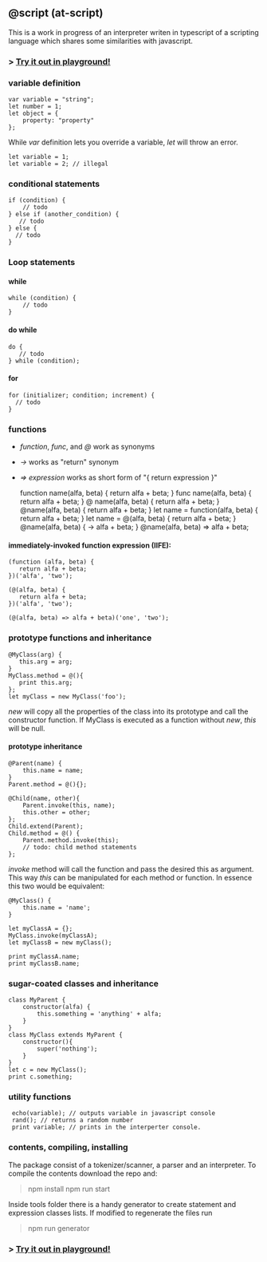 
##  @script (at-script)
This is a work in progress of an interpreter writen in typescript of  a scripting language which shares some similarities with javascript.

### > [Try it out in playground!](https://eugenioenko.github.io/interpreter/)

### variable definition
    var variable = "string";
    let number = 1;
    let object = {
	    property: "property"
	};
While *var* definition lets you override a variable, *let* will throw an error.

    let variable = 1;
    let variable = 2; // illegal

### conditional statements
    if (condition) {
        // todo
    } else if (another_condition) {
       // todo
    } else {
      // todo
    }

### Loop statements
#### while
    while (condition) {
    	// todo
    }

#### do while
    do {
       // todo
    } while (condition);

#### for
    for (initializer; condition; increment) {
      // todo
    }

 ### functions
- *function*, *func*, and *@* work as synonyms
- *->* works as "return" synonym
- *=> expression* works as short form of "{ return expression }"



    function name(alfa, beta) {
         return alfa + beta;
    }
    func name(alfa, beta) {
       return alfa + beta;
    }
    @ name(alfa, beta) {
       return alfa + beta;
    }
    @name(alfa, beta) {
       return alfa + beta;
    }
    let name = function(alfa, beta) {
       return alfa + beta;
    }
    let name = @(alfa, beta) {
       return alfa + beta;
    }
    @name(alfa, beta) {
        -> alfa + beta;
    }
    @name(alfa, beta) => alfa + beta;

#### immediately-invoked function expression (IIFE):

    (function (alfa, beta) {
       return alfa + beta;
    })('alfa', 'two');

    (@(alfa, beta) {
       return alfa + beta;
    })('alfa', 'two');

    (@(alfa, beta) => alfa + beta)('one', 'two');

### prototype functions and inheritance

    @MyClass(arg) {
       this.arg = arg;
    }
    MyClass.method = @(){
       print this.arg;
    };
    let myClass = new MyClass('foo');


*new* will copy all the properties of the class into its prototype and call the constructor function.
If MyClass is executed as a function without *new*, *this* will be null.
#### prototype inheritance

    @Parent(name) {
        this.name = name;
    }
    Parent.method = @(){};

    @Child(name, other){
        Parent.invoke(this, name);
        this.other = other;
    };
    Child.extend(Parent);
    Child.method = @() {
        Parent.method.invoke(this);
        // todo: child method statements
    };
*invoke* method will call the function and pass the desired this as argument. This way *this* can be manipulated  for each method or function.
In essence this two would be equivalent:

    @MyClass() {
        this.name = 'name';
    }

    let myClassA = {};
    MyClass.invoke(myClassA);
    let myClassB = new myClass();

    print myClassA.name;
    print myClassB.name;

### sugar-coated classes and inheritance

    class MyParent {
        constructor(alfa) {
            this.something = 'anything' + alfa;
        }
    }
    class MyClass extends MyParent {
        constructor(){
            super('nothing');
        }
    }
    let c = new MyClass();
    print c.something;

 ### utility functions
     echo(variable); // outputs variable in javascript console
     rand(); // returns a random number
     print variable; // prints in the interperter console.

### contents, compiling, installing
The package consist of a tokenizer/scanner, a parser and an interpreter.
To compile the contents download the repo and:

> npm install
npm run start

Inside tools folder there is a handy generator to create statement and expression classes lists. If modified to regenerate the files run
> npm run generator

### > [Try it out in playground!](https://eugenioenko.github.io/interpreter/)
